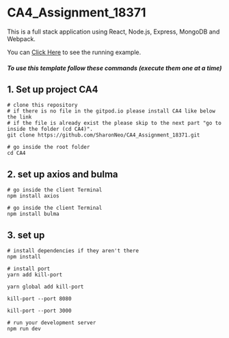 # CA4_Assignment_18371
This is a full stack application using React, Node.js, Express, MongoDB and Webpack.

You can [Click Here](https://ancient-sierra-80316.herokuapp.com/#/)
to see the running example. 
 
#####  To use this template follow these commands (execute them one at a time)
## 1. Set up project CA4
```linux
# clone this repository
# if there is no file in the gitpod.io please install CA4 like below the link
# if the file is already exist the please skip to the next part "go to inside the folder (cd CA4)". 
git clone https://github.com/SharonNeo/CA4_Assignment_18371.git

# go inside the root folder
cd CA4
```
## 2. set up axios and bulma
```
# go inside the client Terminal
npm install axios

# go inside the client Terminal
npm install bulma
```

## 3. set up 
```
# install dependencies if they aren't there
npm install

# install port
yarn add kill-port

yarn global add kill-port

kill-port --port 8080

kill-port --port 3000

# run your development server
npm run dev
